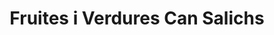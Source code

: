 ---
title: "Fruites i Verdures Can Salichs"
url: /arenys-de-munt/fruites-i-verdures-can-salichs/
shop: Gemüse & Obst
---
